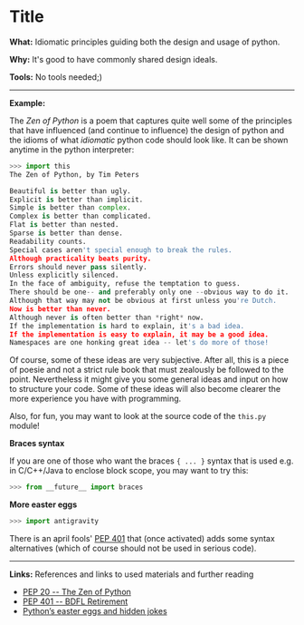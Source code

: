 # Title

**What:** Idiomatic principles guiding both the design and usage of python.

**Why:** It's good to have commonly shared design ideals.

**Tools:** No tools needed;)

---

**Example:**

The *Zen of Python* is a poem that captures quite well some of the principles
that have influenced (and continue to influence) the design of python and the
idioms of what *idiomatic* python code should look like. It can be shown anytime
in the python interpreter:

```python
>>> import this
The Zen of Python, by Tim Peters

Beautiful is better than ugly.
Explicit is better than implicit.
Simple is better than complex.
Complex is better than complicated.
Flat is better than nested.
Sparse is better than dense.
Readability counts.
Special cases aren't special enough to break the rules.
Although practicality beats purity.
Errors should never pass silently.
Unless explicitly silenced.
In the face of ambiguity, refuse the temptation to guess.
There should be one-- and preferably only one --obvious way to do it.
Although that way may not be obvious at first unless you're Dutch.
Now is better than never.
Although never is often better than *right* now.
If the implementation is hard to explain, it's a bad idea.
If the implementation is easy to explain, it may be a good idea.
Namespaces are one honking great idea -- let's do more of those!
```

Of course, some of these ideas are very subjective. After all, this is a piece of
poesie and not a strict rule book that must zealously be followed to the point.
Nevertheless it might give you some general ideas and input on how to structure
your code. Some of these ideas will also become clearer the more experience you
have with programming.

Also, for fun, you may want to look at the source code of the ``this.py`` module!

**Braces syntax**

If you are one of those who want the braces `{ ... }` syntax that is used e.g. in
C/C++/Java to enclose block scope, you may want to try this:

```python
>>> from __future__ import braces
```

**More easter eggs**

```python
>>> import antigravity
```

There is an april fools' [PEP 401](https://www.python.org/dev/peps/pep-0401/)
that (once activated) adds some syntax alternatives (which of course should not
be used in serious code).


---

**Links:** References and links to used materials and further reading

- [PEP 20 -- The Zen of Python](https://www.python.org/dev/peps/pep-0020/)
- [PEP 401 -- BDFL Retirement](https://www.python.org/dev/peps/pep-0401/)
- [Python’s easter eggs and hidden jokes](https://hackernoon.com/pythons-easter-eggs-and-hidden-jokes-d7368c7fe2c2)
